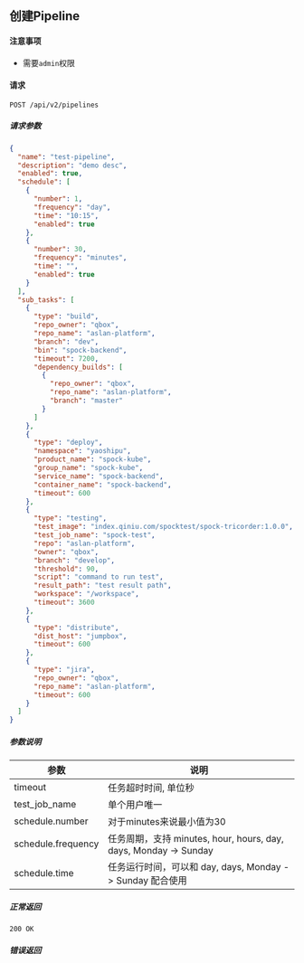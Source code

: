 ## 创建Pipeline

#### 注意事项

- 需要`admin`权限

#### 请求

```
POST /api/v2/pipelines
```

##### 请求参数

```json
{
  "name": "test-pipeline",
  "description": "demo desc",
  "enabled": true,
  "schedule": [
    {
      "number": 1,
      "frequency": "day",
      "time": "10:15",
      "enabled": true
    },
    {
      "number": 30,
      "frequency": "minutes",
      "time": "",
      "enabled": true
    }
  ],
  "sub_tasks": [
    {
      "type": "build",
      "repo_owner": "qbox",
      "repo_name": "aslan-platform",
      "branch": "dev",
      "bin": "spock-backend",
      "timeout": 7200,
      "dependency_builds": [
        {
          "repo_owner": "qbox",
          "repo_name": "aslan-platform",
          "branch": "master"
        }
      ]
    },
    {
      "type": "deploy",
      "namespace": "yaoshipu",
      "product_name": "spock-kube",
      "group_name": "spock-kube",
      "service_name": "spock-backend",
      "container_name": "spock-backend",
      "timeout": 600
    },
    {
      "type": "testing",
      "test_image": "index.qiniu.com/spocktest/spock-tricorder:1.0.0",
      "test_job_name": "spock-test",
      "repo": "aslan-platform",
      "owner": "qbox",
      "branch": "develop",
      "threshold": 90,
      "script": "command to run test",
      "result_path": "test result path",
      "workspace": "/workspace",
      "timeout": 3600
    },
    {
      "type": "distribute",
      "dist_host": "jumpbox",
      "timeout": 600
    },
    {
      "type": "jira",
      "repo_owner": "qbox",
      "repo_name": "aslan-platform",
      "timeout": 600
    }
  ]
}
```

##### 参数说明

|参数|说明|
|---|---|
|timeout|任务超时时间, 单位秒|
|test_job_name|单个用户唯一|
|schedule.number|对于minutes来说最小值为30|
|schedule.frequency|任务周期，支持 minutes, hour, hours, day, days, Monday -> Sunday|
|schedule.time|任务运行时间，可以和 day, days, Monday -> Sunday 配合使用|

##### 正常返回

```
200 OK
```

##### 错误返回
